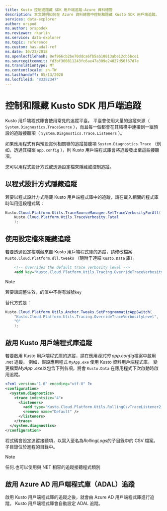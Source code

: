 ```yaml
---
title: Kusto 控制或隱藏 SDK 用戶端追蹤-Azure 資料總管
description: 本文說明如何在 Azure 資料總管中控制和隱藏 Kusto SDK 用戶端追蹤。
services: data-explorer
author: orspod
ms.author: orspodek
ms.reviewer: rkarlin
ms.service: data-explorer
ms.topic: reference
ms.custom: has-adal-ref
ms.date: 10/23/2018
ms.openlocfilehash: 8ef966cb2be70ddca6fb5ab10813abe12cb5bce1
ms.sourcegitcommit: fd3bf300811243fc6ae47a309e24027d50f67d7e
ms.translationtype: MT
ms.contentlocale: zh-TW
ms.lasthandoff: 05/13/2020
ms.locfileid: "83382347"
---
```

# <a name="controlling-and-suppressing-kusto-sdk-client-side-tracing"></a>控制和隱藏 Kusto SDK 用戶端追蹤

Kusto 用戶端程式庫會使用常見的追蹤平臺。 平臺會使用大量的追蹤來源（ `System.Diagnostics.TraceSource` ），而且每一個都會在其結構中連接到一組預設的追蹤接聽項（ `System.Diagnostics.Trace.Listeners` ）。

如果應用程式有與預設實例相關聯的追蹤接聽項 `System.Diagnostics.Trace` （例如，透過其檔案 `app.config` ），則 Kusto 用戶端程式庫會將追蹤發出至這些接聽項。

您可以用程式設計方式或透過設定檔來隱藏或控制追蹤。

## <a name="suppress-tracing-programmatically"></a>以程式設計方式隱藏追蹤

若要以程式設計方式隱藏 Kusto 用戶端程式庫中的追蹤，請在載入相關的程式庫時叫用這段程式碼：

```csharp
Kusto.Cloud.Platform.Utils.TraceSourceManager.SetTraceVerbosityForAll(
    Kusto.Cloud.Platform.Utils.TraceVerbosity.Fatal
    );
```

## <a name="use-a-config-file-to-suppress-tracing"></a>使用設定檔來隱藏追蹤 

若要透過設定檔隱藏來自 Kusto 用戶端程式庫的追蹤，請修改檔案 `Kusto.Cloud.Platform.dll.tweaks` （隨附于連結 `Kusto.Data` 庫）。

```xml
    <!-- Overrides the default trace verbosity level -->
    <add key="Kusto.Cloud.Platform.Utils.Tracing.OverrideTraceVerbosityLevel" value="0" />
```

> [!NOTE]
> 若要讓調整生效，的值中不得有減號`key`

替代方式是：

```csharp
Kusto.Cloud.Platform.Utils.Anchor.Tweaks.SetProgrammaticAppSwitch(
    "Kusto.Cloud.Platform.Utils.Tracing.OverrideTraceVerbosityLevel",
    "0"
    );
```

## <a name="enable-the-kusto-client-libraries-tracing"></a>啟用 Kusto 用戶端程式庫追蹤

若要啟用 Kusto 用戶端程式庫的追蹤，請在應用*程式的 app.config*檔案中啟用 .net 追蹤。 例如，假設應用程式 `MyApp.exe` 使用 Kusto 資料用戶端程式庫。 變更檔案*MyApp .exe*以包含下列各項，將會 `Kusto.Data` 在應用程式下次啟動時啟用追蹤。

```xml
<?xml version="1.0" encoding="utf-8" ?>
<configuration>
  <system.diagnostics>
    <trace indentsize="4">
      <listeners>
        <add type="Kusto.Cloud.Platform.Utils.RollingCsvTraceListener2, Kusto.Cloud.Platform" name="RollingCsvTraceListener" initializeData="RollingLogs" />
        <remove name="Default" />
      </listeners>
    </trace>
  </system.diagnostics>
</configuration>
```

程式碼會設定追蹤接聽項，以寫入至名為*RollingLogs*的子目錄中的 CSV 檔案。 子目錄位於進程的目錄中。

> [!NOTE]
> 任何.也可以使用與 NET 相容的追蹤接聽程式類別

## <a name="enable-the-azure-ad-client-libraries-adal-tracing"></a>啟用 Azure AD 用戶端程式庫（ADAL）追蹤

啟用 Kusto 用戶端程式庫的追蹤之後，就會由 Azure AD 用戶端程式庫進行追蹤。 Kusto 用戶端程式庫會自動設定 ADAL 追蹤。
